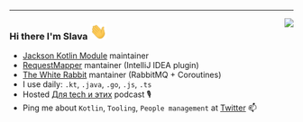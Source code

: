 ---
<img align='right' src="https://github-readme-stats.vercel.app/api?username=viartemev&show_icons=true">

### Hi there I'm Slava <img src="https://github.com/ABSphreak/ABSphreak/blob/master/gifs/Hi.gif" width="30px">
  
  
- [Jackson Kotlin Module](https://github.com/FasterXML/jackson-module-kotlin) maintainer
- [RequestMapper](https://github.com/viartemev/requestmapper) mantainer (IntelliJ IDEA plugin)
- [The White Rabbit](https://github.com/viartemev/the-white-rabbit) mantainer (RabbitMQ + Coroutines)
- I use daily: `.kt`, `.java`, `.go`, `.js`, `.ts`
- Hosted [Для tech и этих](https://pc.st/1622963255) podcast 🎙
- Ping me about `Kotlin`, `Tooling`, `People management` at [Twitter](twitter.com/viartemev) 📫
